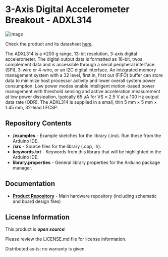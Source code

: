 3-Axis Digital Accelerometer Breakout - ADXL314 
===========================================================

![image](https://github.com/user-attachments/assets/65dfb4d0-2f37-4b7c-9473-d4697b1c30f1)

Check the product and its datasheet [here](https://www.analog.com/en/products/adxl314.html).

The ADXL314 is a ±200 g range, 13-bit resolution, 3-axis digital accelerometer. The digital output data is formatted as 16-bit, twos complement data and is accessible through a serial peripheral interface (SPI), 3-wire or 4-wire, or an I2C digital interface.
An integrated memory management system with a 32 level, first in, first out (FIFO) buffer can store data to minimize host processor activity and lower overall system power consumption.
Low power modes enable intelligent motion-based power management with threshold sensing and active acceleration measurement at low power dissipation, typically 65 μA for VS = 2.5 V at a 100 Hz output data rate (ODR).
The ADXL314 is supplied in a small, thin 5 mm × 5 mm × 1.45 mm, 32-lead LFCSP.

Repository Contents
-------------------

* **/examples** - Example sketches for the library (.ino). Run these from the Arduino IDE. 
* **/src** - Source files for the library (.cpp, .h).
* **keywords.txt** - Keywords from this library that will be highlighted in the Arduino IDE. 
* **library.properties** - General library properties for the Arduino package manager. 

Documentation
--------------
* **[Product Repository](https://github.com/Andreabraca94/ADXL314)** - Main hardware repository (including schematic and board design files)

License Information
-------------------

This product is _**open source**_! 

Please review the LICENSE.md file for license information. 

Distributed as-is; no warranty is given.

